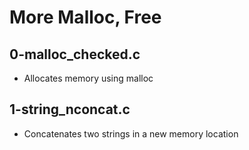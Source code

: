 # More Malloc, Free
## 0-malloc_checked.c
* Allocates memory using malloc
## 1-string_nconcat.c
* Concatenates two strings in a new memory location
